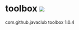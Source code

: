 # toolbox [![](https://travis-ci.org/jadmin/toolbox.svg?branch=master)](https://travis-ci.org/jadmin/toolbox)

<dependency>
	<groupId>com.github.javaclub</groupId>
	<artifactId>toolbox</artifactId>
	<version>1.0.4</version>
</dependency>